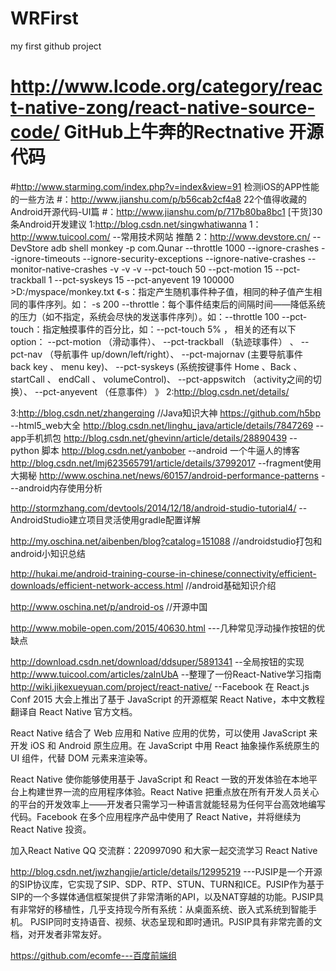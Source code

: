 # WRFirst
my first github project
# http://www.lcode.org/category/react-native-zong/react-native-source-code/   GitHub上牛奔的Rectnative  开源代码
#http://www.starming.com/index.php?v=index&view=91    检测iOS的APP性能的一些方法
#：http://www.jianshu.com/p/b56cab2cf4a8   22个值得收藏的Android开源代码-UI篇
#：http://www.jianshu.com/p/717b80ba8bc1  [干货]30条Android开发建议
1:http://blog.csdn.net/singwhatiwanna
1：http://www.tuicool.com/ --常用技术网站  推酷
2：http://www.devstore.cn/ --DevStore
adb shell monkey -p com.Qunar --throttle 1000 --ignore-crashes --ignore-timeouts --ignore-security-exceptions --ignore-native-crashes --monitor-native-crashes  -v -v -v --pct-touch 50 --pct-motion 15 --pct-trackball 1 --pct-syskeys 15 --pct-anyevent 19 100000 >D:/myspace/monkey.txt
《-s：指定产生随机事件种子值，相同的种子值产生相同的事件序列。如： -s 200
--throttle：每个事件结束后的间隔时间——降低系统的压力（如不指定，系统会尽快的发送事件序列）。如：--throttle 100
--pct-touch：指定触摸事件的百分比，如：--pct-touch 5% ， 相关的还有以下option：
--pct-motion <percent> （滑动事件）、 --pct-trackball <percent> （轨迹球事件） 、 --pct-nav <percent> （导航事件 up/down/left/right）、 --pct-majornav <percent> (主要导航事件 back key 、 menu key)、 --pct-syskeys <percent> (系统按键事件 Home 、Back 、startCall 、 endCall 、 volumeControl)、 --pct-appswitch <percent> （activity之间的切换）、 --pct-anyevent <percent>（任意事件）
》
2:http://blog.csdn.net/details/

3:http://blog.csdn.net/zhangerqing   //Java知识大神
https://github.com/h5bp  --html5_web大全
http://blog.csdn.net/linghu_java/article/details/7847269  --app手机抓包
http://blog.csdn.net/ghevinn/article/details/28890439  --python 脚本
http://blog.csdn.net/yanbober   --android 一个牛逼人的博客
http://blog.csdn.net/lmj623565791/article/details/37992017 --fragment使用大揭秘
http://www.oschina.net/news/60157/android-performance-patterns ---android内存使用分析

http://stormzhang.com/devtools/2014/12/18/android-studio-tutorial4/ --AndroidStudio建立项目灵活使用gradle配置详解


http://my.oschina.net/aibenben/blog?catalog=151088 //androidstudio打包和android小知识总结

http://hukai.me/android-training-course-in-chinese/connectivity/efficient-downloads/efficient-network-access.html //android基础知识介绍

http://www.oschina.net/p/android-os  //开源中国

http://www.mobile-open.com/2015/40630.html    ---几种常见浮动操作按钮的优缺点

http://download.csdn.net/download/ddsuper/5891341  --全局按钮的实现
http://www.tuicool.com/articles/zaInUbA  --整理了一份React-Native学习指南
http://wiki.jikexueyuan.com/project/react-native/    --Facebook 在 React.js Conf 2015 大会上推出了基于 JavaScript 的开源框架 React Native，本中文教程翻译自 React Native 官方文档。

React Native 结合了 Web 应用和 Native 应用的优势，可以使用 JavaScript 来开发 iOS 和 Android 原生应用。在 JavaScript 中用 React 抽象操作系统原生的 UI 组件，代替 DOM 元素来渲染等。

React Native 使你能够使用基于 JavaScript 和 React 一致的开发体验在本地平台上构建世界一流的应用程序体验。React Native 把重点放在所有开发人员关心的平台的开发效率上——开发者只需学习一种语言就能轻易为任何平台高效地编写代码。Facebook 在多个应用程序产品中使用了 React Native，并将继续为 React Native 投资。

加入React Native QQ 交流群：220997090 和大家一起交流学习 React Native

http://blog.csdn.net/jwzhangjie/article/details/12995219 ---PJSIP是一个开源的SIP协议库，它实现了SIP、SDP、RTP、STUN、TURN和ICE。PJSIP作为基于SIP的一个多媒体通信框架提供了非常清晰的API，以及NAT穿越的功能。PJSIP具有非常好的移植性，几乎支持现今所有系统：从桌面系统、嵌入式系统到智能手机。
PJSIP同时支持语音、视频、状态呈现和即时通讯。PJSIP具有非常完善的文档，对开发者非常友好。

https://github.com/ecomfe---百度前端组
